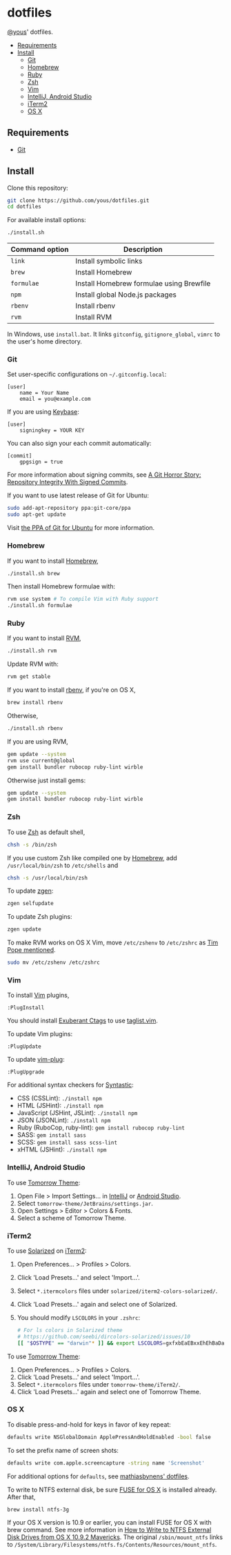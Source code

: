 # dotfiles

[@yous](https://github.com/yous)' dotfiles.

- [Requirements](#requirements)
- [Install](#install)
    - [Git](#git)
    - [Homebrew](#homebrew)
    - [Ruby](#ruby)
    - [Zsh](#zsh)
    - [Vim](#vim)
    - [IntelliJ, Android Studio](#intellij-android-studio)
    - [iTerm2](#iterm2)
    - [OS X](#os-x)

## Requirements

- [Git](http://git-scm.com)

## Install

Clone this repository:

``` sh
git clone https://github.com/yous/dotfiles.git
cd dotfiles
```

For available install options:

``` sh
./install.sh
```

Command option | Description
---------------|-----------------------------------------------
`link`         | Install symbolic links
`brew`         | Install Homebrew
`formulae`     | Install Homebrew formulae using Brewfile
`npm`          | Install global Node.js packages
`rbenv`        | Install rbenv
`rvm`          | Install RVM

In Windows, use `install.bat`. It links `gitconfig`, `gitignore_global`, `vimrc`
to the user's home directory.

### Git

Set user-specific configurations on `~/.gitconfig.local`:

```
[user]
	name = Your Name
	email = you@example.com
```

If you are using [Keybase](https://keybase.io):

```
[user]
	signingkey = YOUR KEY
```

You can also sign your each commit automatically:

```
[commit]
	gpgsign = true
```

For more information about signing commits, see
[A Git Horror Story: Repository Integrity With Signed Commits](http://mikegerwitz.com/papers/git-horror-story).

If you want to use latest release of Git for Ubuntu:

``` sh
sudo add-apt-repository ppa:git-core/ppa
sudo apt-get update
```

Visit [the PPA of Git for Ubuntu](https://launchpad.net/~git-core/+archive/ubuntu/ppa)
for more information.

### Homebrew

If you want to install [Homebrew](http://brew.sh),

``` sh
./install.sh brew
```

Then install Homebrew formulae with:

``` sh
rvm use system # To compile Vim with Ruby support
./install.sh formulae
```

### Ruby

If you want to install [RVM](http://rvm.io),

``` sh
./install.sh rvm
```

Update RVM with:

``` sh
rvm get stable
```

If you want to install [rbenv](https://github.com/sstephenson/rbenv), if you're
on OS X,

``` sh
brew install rbenv
```

Otherwise,

``` sh
./install.sh rbenv
```

If you are using RVM,

``` sh
gem update --system
rvm use current@global
gem install bundler rubocop ruby-lint wirble
```

Otherwise just install gems:

``` sh
gem update --system
gem install bundler rubocop ruby-lint wirble
```

### Zsh

To use [Zsh](http://www.zsh.org) as default shell,

``` sh
chsh -s /bin/zsh
```

If you use custom Zsh like compiled one by [Homebrew](http://brew.sh), add
`/usr/local/bin/zsh` to `/etc/shells` and

``` sh
chsh -s /usr/local/bin/zsh
```

To update [zgen](https://github.com/tarjoilija/zgen):

``` sh
zgen selfupdate
```

To update Zsh plugins:

``` sh
zgen update
```

To make RVM works on OS X Vim, move `/etc/zshenv` to `/etc/zshrc` as
[Tim Pope mentioned](https://github.com/tpope/vim-rvm#faq).

``` sh
sudo mv /etc/zshenv /etc/zshrc
```

### Vim

To install [Vim](http://www.vim.org) plugins,

```
:PlugInstall
```

You should install [Exuberant Ctags](http://ctags.sourceforge.net/) to use
[taglist.vim](http://www.vim.org/script.php?script_id=273).

To update Vim plugins:

```
:PlugUpdate
```

To update [vim-plug](https://github.com/junegunn/vim-plug):

```
:PlugUpgrade
```

For additional syntax checkers for [Syntastic](https://github.com/scrooloose/syntastic):

- CSS (CSSLint): `./install npm`
- HTML (JSHint): `./install npm`
- JavaScript (JSHint, JSLint): `./install npm`
- JSON (JSONLint): `./install npm`
- Ruby (RuboCop, ruby-lint): `gem install rubocop ruby-lint`
- SASS: `gem install sass`
- SCSS: `gem install sass scss-lint`
- xHTML (JSHint): `./install npm`

### IntelliJ, Android Studio

To use [Tomorrow Theme](https://github.com/ChrisKempson/Tomorrow-Theme):

1. Open File > Import Settings… in [IntelliJ](http://www.jetbrains.com/idea/) or
   [Android Studio](http://developer.android.com/sdk/installing/studio.html).
2. Select `tomorrow-theme/JetBrains/settings.jar`.
3. Open Settings > Editor > Colors & Fonts.
4. Select a scheme of Tomorrow Theme.

### iTerm2

To use [Solarized](https://github.com/altercation/solarized) on [iTerm2](http://www.iterm2.com):

1. Open Preferences… > Profiles > Colors.
2. Click 'Load Presets…' and select 'Import…'.
3. Select `*.itermcolors` files under `solarized/iterm2-colors-solarized/`.
4. Click 'Load Presets…' again and select one of Solarized.
5. You should modify `LSCOLORS` in your `.zshrc`:

    ``` zsh
    # For ls colors in Solarized theme
    # https://github.com/seebi/dircolors-solarized/issues/10
    [[ "$OSTYPE" == "darwin"* ]] && export LSCOLORS=gxfxbEaEBxxEhEhBaDaCaD
    ```

To use [Tomorrow Theme](https://github.com/ChrisKempson/Tomorrow-Theme):

1. Open Preferences… > Profiles > Colors.
2. Click 'Load Presets…' and select 'Import…'.
3. Select `*.itermcolors` files under `tomorrow-theme/iTerm2/`.
4. Click 'Load Presets…' again and select one of Tomorrow Theme.

### OS X

To disable press-and-hold for keys in favor of key repeat:

``` sh
defaults write NSGlobalDomain ApplePressAndHoldEnabled -bool false
```

To set the prefix name of screen shots:

``` sh
defaults write com.apple.screencapture -string name 'Screenshot'
```

For additional options for `defaults`, see [mathiasbynens' dotfiles](https://github.com/mathiasbynens/dotfiles/blob/master/.osx).

To write to NTFS external disk, be sure [FUSE for OS X](http://osxfuse.github.io)
is installed already. After that,

``` sh
brew install ntfs-3g
```

If your OS X version is 10.9 or earlier, you can install FUSE for OS X with brew
command. See more information in
[How to Write to NTFS External Disk Drives from OS X 10.9.2 Mavericks](http://coolestguidesontheplanet.com/how-to-write-to-a-ntfs-drive-from-os-x-mavericks/).
The original `/sbin/mount_ntfs` links to
`/System/Library/Filesystems/ntfs.fs/Contents/Resources/mount_ntfs`.
